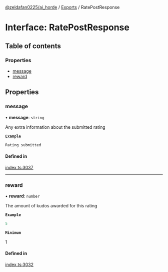 [@zeldafan0225/ai_horde](../README.md) / [Exports](../modules.md) / RatePostResponse

# Interface: RatePostResponse

## Table of contents

### Properties

- [message](RatePostResponse.md#message)
- [reward](RatePostResponse.md#reward)

## Properties

### message

• **message**: `string`

Any extra information about the submitted rating

**`Example`**

```ts
Rating submitted
```

#### Defined in

[index.ts:3037](https://github.com/ZeldaFan0225/ai_horde/blob/4b01aad/index.ts#L3037)

___

### reward

• **reward**: `number`

The amount of kudos awarded for this rating

**`Example`**

```ts
5
```

**`Minimum`**

1

#### Defined in

[index.ts:3032](https://github.com/ZeldaFan0225/ai_horde/blob/4b01aad/index.ts#L3032)
